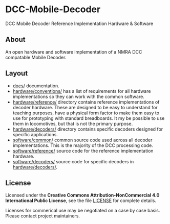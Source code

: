 # DCC-Mobile-Decoder
DCC Mobile Decoder Reference Implementation Hardware &amp; Software

## About

An open hardware and software implementation of a NMRA DCC compatable
Mobile Decoder.

## Layout

* [docs/](docs/) documentation.
* [hardware/conventions/](hardware/conventions/) has a list of requirements
  for all hardware implementations so they can work with the common software.
* [hardware/reference/](hardware/reference/) directory contains reference 
  implementations of decoder hardware.  These are designed to be easy to
  understand for teaching purposes, have a physical form factor to make
  them easy to use for prototyping with standard breadboards.  It my be
  possible to use them in locomotives, but that is not the primary purpose.
* [hardware/decoders/](hardware/decoders/) directory contains specific
  decoders designed for specific applications.
* [software/common/](software/common/) common source code used across all
  decoder implementations.  This is the majority of the DCC processing
  code.
* [software/reference/](software/reference/) source code for the reference
  implementation hardware.
* [software/decoders/](software/decoders/) source code for specific decoders
  in [hardware/decoders/](hardware/decoders/).

## License

Licensed under the **Creative Commons Attribution-NonCommercial 4.0 
International Public License**, see the file [LICENSE](LICENSE) for
complete details.

Licenses for commerical use may be negotiated on a case by case basis.
Please contact project maintainers.



